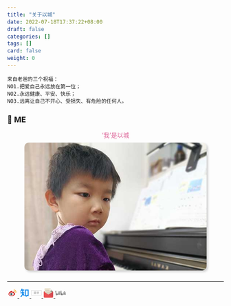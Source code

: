 ```yaml
---
title: "关于以城"
date: 2022-07-18T17:37:22+08:00
draft: false
categories: []
tags: []
card: false
weight: 0
---
```


```
来自老爸的三个祝福：
NO1.把爱自己永远放在第一位；
NO2.永远健康、平安、快乐；
NO3.远离让自己不开心、受损失、有危险的任何人。
```

## 🧪 ME

<figure style="text-align: center;">
	<figcaption style="color: #d69; font-size: 14px;">‘我’是以城</figcaption>
	<img style="border-radius: 10px; box-shadow: 3px 3px 5px #ccc; margin: 8px auto;" alt="picture 2" src="imgs/abme3.jpg" width="500" />  
</figure>

---

<div class="media">
	<a href="https://weibo.com/u/1670641292">
		<svg t="1679479181791" class="icon" viewBox="0 0 1024 1024" version="1.1" xmlns="http://www.w3.org/2000/svg" p-id="38348" width="128" height="128"><path d="M686.933333 599.466667c-10.666667-101.333333-132.266667-170.666667-279.466666-155.733334-85.333333 8.533333-164.266667 45.866667-208 98.133334-27.733333 33.066667-40.533333 71.466667-36.266667 109.866666 8.533333 92.8 112 156.8 241.066667 156.8 11.733333 0 24.533333 0 38.4-2.133333 85.333333-8.533333 164.266667-45.866667 208-98.133333 26.666667-32 39.466667-70.4 36.266666-108.8z" fill="#FFFFFF" p-id="38349"></path><path d="M438.4 772.266667c-123.733333 12.8-232.533333-43.733333-241.066667-123.733334-8.533333-80 87.466667-156.8 211.2-169.6 125.866667-12.8 232.533333 43.733333 241.066667 123.733334 8.533333 82.133333-85.333333 156.8-211.2 169.6m260.266667-262.4c-10.666667-3.2-17.066667-5.333333-11.733334-19.2 11.733333-29.866667 13.866667-55.466667 0-74.666667-24.533333-35.2-92.8-33.066667-169.6-2.133333 0 0-24.533333 10.666667-17.066666-8.533334 11.733333-38.4 10.666667-69.333333-8.533334-87.466666-41.6-41.6-153.6 2.133333-249.6 96C169.6 485.333333 128 561.066667 128 625.066667c0 125.866667 161.066667 200.533333 318.933333 200.533333 205.866667 0 343.466667-118.4 343.466667-213.333333 1.066667-56.533333-48-88.533333-91.733333-102.4" fill="#D32F2F" p-id="38350"></path><path d="M457.6 624c-5.333333 8.533333-16 13.866667-24.533333 10.666667-8.533333-3.2-10.666667-13.866667-7.466667-22.4 5.333333-8.533333 16-13.866667 22.4-8.533334 11.733333 1.066667 13.866667 9.6 9.6 20.266667m-57.6 41.6c-12.8 17.066667-40.533333 26.666667-60.8 17.066667-21.333333-8.533333-26.666667-29.866667-13.866667-45.866667 11.733333-17.066667 38.4-24.533333 59.733334-17.066667 22.4 7.466667 28.8 28.8 14.933333 45.866667M451.2 533.333333c-60.8-16-129.066667 13.866667-155.733333 66.133334-26.666667 54.4-2.133333 113.066667 60.8 132.266666 62.933333 21.333333 137.6-10.666667 164.266666-68.266666 26.666667-55.466667-6.4-115.2-69.333333-130.133334" fill="#263238" p-id="38351"></path><path d="M885.333333 468.266667c0 14.933333-11.733333 26.666667-26.666666 26.666666S832 483.2 832 468.266667s11.733333-26.666667 26.666667-26.666667c14.933333 1.066667 26.666667 12.8 26.666666 26.666667z" fill="#F9A825" p-id="38352"></path><path d="M884.266667 476.8c-3.2 10.666667-13.866667 17.066667-24.533334 17.066667-13.866667 0-26.666667-11.733333-26.666666-26.666667 0-3.2 0-7.466667 2.133333-10.666667 5.333333-16 8.533333-33.066667 8.533333-50.133333 0-87.466667-69.333333-156.8-156.8-156.8-7.466667 0-16 0-22.4 2.133333h-4.266666c-13.866667 0-26.666667-12.8-26.666667-26.666666s11.733333-26.666667 26.666667-26.666667c8.533333-2.133333 17.066667-2.133333 26.666666-2.133333C802.133333 196.266667 896 290.133333 896 405.333333c0 26.666667-3.2 49.066667-11.733333 71.466667z m-92.8-69.333333c0-57.6-46.933333-104.533333-104.533334-104.533334h-11.733333-2.133333c-11.733333 2.133333-22.4 11.733333-22.4 26.666667s12.8 26.666667 26.666666 26.666667H686.933333c29.866667 0 52.266667 22.4 52.266667 52.266666 0 5.333333-2.133333 11.733333-3.2 17.066667-2.133333 3.2-2.133333 5.333333-2.133333 8.533333 0 13.866667 11.733333 26.666667 26.666666 26.666667 10.666667 0 19.2-7.466667 24.533334-16v-2.133333c0-2.133333 0-2.133333 2.133333-3.2 2.133333-11.733333 4.266667-21.333333 4.266667-32z" fill="#F9A825" p-id="38353"></path></svg>
	</a>
	<a href="https://www.zhihu.com/people/did7">
		<svg t="1679478351555" class="icon" viewBox="0 0 1024 1024" version="1.1" xmlns="http://www.w3.org/2000/svg" p-id="6977" width="128" height="128"><path d="M539.101 769.844l-76.117 48.43-96.094-151.063c-19.842 63.221-52.85 120.174-96.455 172.482-18.128 21.78-36.977 41.396-58.667 62.004-6.99 6.629-34.947 32.332-39.592 36.976l-63.762-63.762c6.268-6.268 35.489-33.143 41.26-38.6 19.391-18.398 35.85-35.623 51.497-54.382 57.089-68.452 91.54-144.75 96.365-235.884H117.749V455.86h180.373V275.485h-39.14c-31.07 57.089-70.256 100.198-118.055 128.832l-46.356-77.29c62.905-37.788 109.351-117.423 136.993-241.7l88.023 19.57c-6.313 28.544-13.664 55.33-22.051 80.402h203.506v90.186H388.31V455.86h112.733v90.186h-104.39l142.45 223.799z m173.068-3.157l50.325-40.268h76.749V275.485H658.869V726.42h33.189l20.111 40.268zM568.682 185.3H929.43v631.307H794.15l-112.733 90.186-45.094-90.186h-67.64V185.299z" fill="#0E87EA" p-id="6978"></path></svg>
	</a>
	<a href="https://www.jianshu.com/u/did7">
		<svg t="1679478418857" class="icon" viewBox="0 0 2048 1024" version="1.1" xmlns="http://www.w3.org/2000/svg" p-id="8695" width="128" height="128"><path d="M1945.6 25.6c43.52 0 76.8 33.28 76.8 76.8v819.2c0 43.52-33.28 76.8-76.8 76.8H102.4c-43.52 0-76.8-33.28-76.8-76.8V102.4c0-43.52 33.28-76.8 76.8-76.8h1843.2m0-25.6H102.4C46.08 0 0 46.08 0 102.4v819.2c0 56.32 46.08 102.4 102.4 102.4h1843.2c56.32 0 102.4-46.08 102.4-102.4V102.4c0-56.32-46.08-102.4-102.4-102.4z" fill="#999999" p-id="8696"></path><path d="M801.28 245.76h46.08c5.12 0 12.8 5.12 12.8 10.24-2.56 7.68-7.68 15.36-10.24 23.04h145.92c0 10.24-2.56 17.92-2.56 28.16 0 7.68-7.68 12.8-12.8 12.8h-66.56c5.12 12.8 12.8 25.6 15.36 38.4 2.56 7.68-5.12 15.36-12.8 15.36h-40.96c-2.56-17.92-7.68-35.84-15.36-53.76h-38.4c-25.6 30.72-58.88 56.32-97.28 66.56v-40.96c20.48-12.8 38.4-25.6 51.2-46.08 15.36-15.36 20.48-35.84 25.6-53.76z m427.52 0h58.88v79.36H1459.2v158.72h66.56v161.28c0 30.72-28.16 56.32-58.88 58.88h-61.44c-7.68 0-15.36-5.12-15.36-10.24-2.56-10.24-2.56-20.48-2.56-30.72h56.32c12.8 0 23.04-10.24 23.04-23.04v-112.64h-181.76v207.36c0 10.24-7.68 17.92-15.36 17.92-12.8 2.56-28.16 2.56-40.96 5.12v-230.4h-174.08c-7.68 0-12.8-7.68-12.8-12.8 0-10.24-2.56-20.48-2.56-28.16h192v-115.2h-140.8c-7.68 0-12.8-5.12-12.8-10.24-2.56-10.24-2.56-20.48-2.56-30.72h158.72c-5.12-33.28-5.12-58.88-5.12-84.48m58.88 120.32v115.2h112.64v-115.2h-112.64zM565.76 245.76h46.08c5.12 0 12.8 5.12 12.8 10.24-2.56 7.68-7.68 15.36-10.24 23.04h138.24c0 7.68-2.56 17.92-2.56 25.6 0 7.68-7.68 12.8-15.36 12.8h-64l15.36 38.4c2.56 7.68-2.56 15.36-10.24 15.36h-40.96c-2.56-17.92-7.68-35.84-12.8-53.76h-30.72c-25.6 33.28-64 58.88-104.96 69.12v-40.96c40.96-15.36 69.12-56.32 79.36-99.84z m867.84 15.36h53.76c25.6 30.72 46.08 69.12 58.88 107.52 2.56 7.68-2.56 15.36-10.24 15.36h-46.08c-10.24-43.52-30.72-84.48-56.32-122.88z" fill="#999999" p-id="8697"></path><path d="M537.6 366.08h53.76c17.92 20.48 30.72 43.52 38.4 69.12 2.56 7.68-2.56 17.92-10.24 17.92h-43.52c-7.68-30.72-20.48-58.88-38.4-87.04z m99.84 25.6h330.24V691.2c0 28.16-20.48 56.32-48.64 61.44-20.48 5.12-38.4 2.56-58.88 2.56-7.68 0-15.36-2.56-17.92-10.24-2.56-10.24-2.56-20.48-5.12-30.72h53.76c12.8 0 20.48-12.8 20.48-23.04V435.2h-256c-7.68 0-12.8-5.12-12.8-10.24-5.12-10.24-5.12-23.04-5.12-33.28z m-120.32 61.44h56.32v279.04c0 10.24-7.68 17.92-15.36 20.48-12.8 2.56-25.6 2.56-40.96 5.12V453.12z" fill="#999999" p-id="8698"></path><path d="M632.32 471.04h220.16v153.6c0 12.8-2.56 25.6-7.68 35.84-10.24 20.48-35.84 33.28-58.88 33.28h-153.6v-222.72m53.76 38.4v48.64h112.64v-48.64h-112.64m0 89.6v53.76h89.6c10.24 0 20.48-5.12 23.04-15.36 2.56-12.8 0-25.6 0-38.4h-112.64z" fill="#999999" p-id="8699"></path></svg>
	</a>
	<a href="mailto:flyman666@gmail.com">
		<svg t="1679478523850" class="icon" viewBox="0 0 1024 1024" version="1.1" xmlns="http://www.w3.org/2000/svg" p-id="13502" width="128" height="128"><path d="M848.76288 333.62432H164.99712C99.32288 333.62432 46.08 386.87232 46.08 452.54144v297.28768c0 65.67424 53.24288 118.92224 118.91712 118.92224h683.77088c65.66912 0 118.91712-53.24288 118.91712-118.92224V452.54144c-0.00512-65.66912-53.248-118.91712-118.92224-118.91712z" fill="#96383D" p-id="13503"></path><path d="M639.8208 51.2h-474.8288a44.58496 44.58496 0 0 0-44.59008 44.59008v609.44896a44.57984 44.57984 0 0 0 44.59008 44.59008h683.776a44.58496 44.58496 0 0 0 44.59008-44.59008V304.73728L639.8208 51.2z" fill="#EBE2CE" p-id="13504"></path><path d="M551.4752 229.57568H209.59232v44.59008h341.88288v-44.59008zM209.59232 794.42432h594.58048v-44.5952H209.59232v44.5952z m0-89.18528h594.58048v-44.5952H209.59232v44.5952z m0-178.37568h594.58048v-44.5952H209.59232v44.5952z m0 89.18528h594.58048v-44.59008H209.59232v44.59008z m0-222.96576v44.59008h594.58048v-44.59008H209.59232z" fill="#C9C1B1" p-id="13505"></path><path d="M941.83936 393.31328L75.60704 955.02848c12.89216 10.93632 29.29664 17.77152 47.44192 17.77152H893.5936c40.91904 0 74.09152-33.4592 74.09152-74.74688V449.60768c-0.00512-22.58432-10.14784-42.58816-25.84576-56.2944z" fill="#D54D54" p-id="13506"></path><path d="M71.99232 396.5696C56.25344 410.18368 46.08 430.08512 46.08 452.54144v445.93152C46.08 939.53024 79.34976 972.8 120.40192 972.8h772.95104c18.20672 0 34.65216-6.79424 47.56992-17.664L71.99232 396.5696z" fill="#EA5455" p-id="13507"></path><path d="M655.52384 66.90816v236.8l237.82912 74.89024V304.73728z" fill="" p-id="13508"></path><path d="M640.66048 52.0448v207.2576a44.58496 44.58496 0 0 0 44.5952 44.5952h207.2576l-251.8528-251.8528z" fill="#FFFBF2" p-id="13509"></path></svg>
	</a>
<!-- 	<a href="https://github.com/flyman666">
		<svg t="1679478592873" class="icon" viewBox="0 0 1206 1024" version="1.1" xmlns="http://www.w3.org/2000/svg" p-id="16499" width="128" height="128"><path d="M139.995429 262.546286s-122.294857 127.963429-101.046858 336.164571c21.248 208.237714 153.088 380.050286 592.749715 380.050286 439.625143 0 550.217143-229.485714 552.813714-418.230857 2.596571-188.672-82.395429-272.822857-122.294857-301.458286 0 0 0.256-135.460571-12.544-207.030857 0 0-67.657143-8.009143-213.76 75.702857 0 0-199.460571-19.492571-465.261714 2.377143 0 0-111.652571-74.605714-224.146286-94.134857 0 0-18.651429 117.467429-6.509714 226.56z" fill="#333333" p-id="16500"></path><path d="M336.859429 468.662857h545.499428s154.587429-17.371429 154.587429 235.52c1.243429 222.573714-407.369143 208.201143-407.369143 208.201143s-447.488 17.773714-447.744-229.266286c-0.585143-223.085714 155.026286-214.454857 155.026286-214.454857z" fill="#E2B89F" p-id="16501"></path><path d="M832.621714 570.185143c35.072 0 63.524571 45.714286 63.524572 101.924571 0 56.32-28.452571 101.961143-63.524572 101.961143-35.035429 0-63.488-45.641143-63.488-101.961143-0.036571-56.210286 28.452571-101.924571 63.488-101.924571z" fill="#9C584F" p-id="16502"></path><path d="M832.621714 792.356571c-45.860571 0-81.773714-52.809143-81.773714-120.246857 0-67.401143 35.913143-120.210286 81.773714-120.210285 45.897143 0 81.810286 52.809143 81.810286 120.210285 0 67.437714-35.949714 120.246857-81.810286 120.246857z m0-203.885714c-21.394286 0-45.202286 34.340571-45.202285 83.638857 0 49.334857 23.808 83.675429 45.202285 83.675429s45.238857-34.340571 45.238857-83.675429c0-49.298286-23.844571-83.638857-45.238857-83.638857z" fill="#FFFFFF" p-id="16503"></path><path d="M393.764571 570.185143c35.072 0 63.524571 45.714286 63.524572 101.924571 0 56.32-28.452571 101.961143-63.524572 101.961143-35.035429 0-63.488-45.641143-63.488-101.961143-0.036571-56.210286 28.452571-101.924571 63.488-101.924571z" fill="#9C584F" p-id="16504"></path><path d="M393.764571 792.356571c-45.860571 0-81.773714-52.809143-81.773714-120.246857 0-67.401143 35.913143-120.210286 81.773714-120.210285 45.860571 0 81.810286 52.809143 81.810286 120.210285 0 67.437714-35.949714 120.246857-81.810286 120.246857z m0-203.885714c-21.394286 0-45.202286 34.340571-45.202285 83.638857 0 49.334857 23.808 83.675429 45.202285 83.675429s45.238857-34.340571 45.238858-83.675429c0-49.298286-23.844571-83.638857-45.238858-83.638857z" fill="#FFFFFF" p-id="16505"></path><path d="M587.922286 793.782857s18.249143-51.858286 40.557714-3.254857c0 0-16.713143 10.861714-10.422857 36.425143l52.224 19.968h-118.125714l46.811428-21.028572s6.729143-38.619429-11.044571-32.109714z" fill="#9C584F" p-id="16506"></path></svg>
	</a> -->
	<a href="https://space.bilibili.com/406912365">
		<svg t="1679492211320" class="icon" viewBox="0 0 2299 1024" version="1.1" xmlns="http://www.w3.org/2000/svg" p-id="13606" width="128" height="128"><path d="M1775.840814 322.588002c6.0164 1.002733 53.144869-9.525967 55.150336-6.016401 3.0082 4.5123 24.065601 155.92504 18.550567 156.927774s-44.621635 10.027334-44.621635 10.027334c-3.0082-20.556034-28.577901-147.903173-29.079268-160.938707m75.205003-14.539634l20.556034 162.944174c10.5287-0.501367 53.144869-3.509567 57.155803-4.010934-6.0164-61.668103-16.545101-158.933241-16.545101-158.93324-20.054668-4.010934-41.112069-4.010934-61.166736 0m-40.610702 226.116376s92.752838-23.564234 126.344406-12.0328c17.046467 61.668103 48.131202 407.611118 51.139402 421.649386-21.057401 2.506833-90.246004 8.523234-95.761037 10.027333-4.5123-26.071068-81.72277-403.098818-81.722771-419.643919m343.436183-207.565809c5.515034 1.5041 54.648969-5.013667 55.150335-1.5041 1.002733 12.032801 6.0164 157.42914 0.501367 157.930507s-44.621635 4.010934-44.621635 4.010934c-1.002733-20.054668-12.032801-146.90044-11.030067-160.437341m75.70637-4.010933l4.010933 160.938707c10.5287 0 52.643502 2.506833 57.155803 2.005467-1.002733-61.668103 0-158.933241 0-158.933241-20.054668-3.509567-40.610702-5.013667-61.166736-4.010933m-64.676303 216.089043s94.758304-12.534167 126.845772 2.506833c7.019134 72.196803 6.0164 408.613852 7.019134 422.652119-21.558768 0-90.246004 1.002733-95.761038 2.005467-1.002733-26.071068-39.607968-410.619319-38.103868-427.164419m-220.099977-413.627519c54.648969 278.759879 96.262404 755.058234 97.766504 785.641602 0 0 43.117535 1.002733 91.750105 4.010934C2105.740095 614.383415 2070.644427 134.575493 2071.145794 119.033126c-12.032801-13.536901-126.344406 6.0164-126.344406 6.0164m-120.328005 659.297196c-10.5287-78.213204-290.291313-166.955108-447.720454-138.377206 0 0-19.553301-172.470141-27.073801-339.425248-6.517767-143.390873-1.002733-282.770813 0.501366-305.833681-10.5287-7.5205-123.837572 46.627102-185.004308 69.188603 0 0 73.199537 309.844614 126.344406 952.59671 0 0 84.730971 9.0246 230.12731-19.051934s317.365114-115.815705 302.825481-219.097244m-341.932083 140.88404l-24.566967-176.982441c6.0164-3.0082 156.927774 53.144869 172.971507 63.172203-2.506833 11.030067-148.40454 113.810238-148.40454 113.810238M610.664628 322.588002c6.0164 1.002733 53.144869-9.525967 55.150335-6.016401 3.0082 4.5123 24.065601 155.92504 18.550568 156.927774s-44.621635 10.027334-44.621635 10.027334c-3.0082-20.556034-28.577901-147.903173-29.079268-160.938707m75.205003-14.539634l20.556034 162.944174c10.5287-0.501367 53.144869-3.509567 57.155803-4.010934-6.517767-61.668103-16.545101-158.933241-16.545101-158.93324-20.054668-4.010934-41.112069-4.010934-61.166736 0m-40.610702 226.116376s92.752838-23.564234 126.344406-12.0328c17.046467 61.668103 48.131202 407.611118 51.139402 421.649386-21.057401 2.506833-90.246004 8.523234-95.761037 10.027333-4.5123-26.071068-81.72277-403.098818-81.722771-419.643919m343.436182-207.565809c5.515034 1.5041 54.648969-5.013667 55.150336-1.5041 1.002733 12.032801 6.0164 157.42914 0.501367 157.930507s-44.621635 4.010934-44.621635 4.010934c-1.002733-20.054668-11.531434-146.90044-11.030068-160.437341m75.706371-4.010933l4.010933 160.938707c10.5287 0 52.643502 2.506833 57.155803 2.005467-1.002733-61.668103 0-158.933241 0-158.933241-20.054668-3.509567-40.610702-4.5123-61.166736-4.010933m-64.676303 216.089043s94.758304-12.534167 126.845772 2.506833c7.019134 72.196803 6.0164 408.613852 7.019134 422.652119-21.558768 0-90.246004 1.002733-95.761038 2.005467-0.501367-26.071068-39.607968-410.619319-38.103868-427.164419m-220.099977-413.627519c54.648969 278.759879 96.262404 755.058234 97.766504 785.641602 0 0 43.117535 1.002733 91.750105 4.010934-28.577901-300.318647-63.67357-780.126569-63.172203-796.170303-12.032801-13.035534-126.344406 6.517767-126.344406 6.517767m-120.328005 659.297196c-10.5287-78.213204-290.291313-166.955108-447.720454-138.377206 0 0-19.553301-172.470141-27.073801-339.425248-6.517767-143.390873-1.002733-282.770813 0.501366-305.833681C174.475608-6.308547 61.166736 47.337689 0 69.89919c0 0 73.199537 309.844614 126.344406 952.59671 0 0 84.730971 9.0246 230.12731-19.051934s317.365114-115.815705 302.825481-219.097244m-341.932083 140.88404l-24.566967-176.982441c6.0164-3.0082 156.927774 53.144869 172.971507 63.172203-2.506833 11.030067-148.40454 113.810238-148.40454 113.810238" p-id="13607" fill="#696969"></path></svg>
	</a>
<!-- 	<a href="https://twitter.com/flyman666">
		<svg t="1679478816653" class="icon" viewBox="0 0 1170 1024" version="1.1" xmlns="http://www.w3.org/2000/svg" p-id="24242" width="128" height="128"><path d="M1050.112 291.108571c0-10.971429-0.219429-21.869714-0.731429-32.621714a492.982857 492.982857 0 0 0 119.808-128.731428 460.434286 460.434286 0 0 1-137.801142 37.741714A246.198857 246.198857 0 0 0 1136.859429 29.696a461.092571 461.092571 0 0 1-152.283429 58.733714A238.665143 238.665143 0 0 0 809.472 5.851429C677.083429 3.657143 569.636571 115.565714 569.636571 255.926857c0 19.894857 2.048 39.277714 6.217143 57.929143C376.393143 300.909714 199.68 197.12 81.408 40.521143A265.581714 265.581714 0 0 0 48.786286 168.96c0 88.795429 42.422857 167.789714 106.715428 214.308571a229.449143 229.449143 0 0 1-108.690285-33.206857v3.291429c0 124.123429 82.724571 228.205714 192.512 252.416a226.596571 226.596571 0 0 1-108.251429 3.657143c30.427429 101.741714 119.076571 176.128 224.036571 178.614857A463.067429 463.067429 0 0 1 0 892.781714a647.094857 647.094857 0 0 0 367.762286 115.273143c441.124571 0.073143 682.422857-383.853714 682.422857-717.019428z" fill="#41ABE1" p-id="24243"></path></svg>
	</a> -->
<!-- 	<a href="https://youtube.com/user/flyman666">
		<svg t="1679478951382" class="icon" viewBox="0 0 1024 1024" version="1.1" xmlns="http://www.w3.org/2000/svg" p-id="32203" width="128" height="128"><path d="M735.542303 518.019879l-355.731394 179.975757v-359.951515z" fill="#FFFFFF" p-id="32204"></path><path d="M929.729939 336.678788c-18.307879-57.561212-32.674909-89.460364-93.24606-96.411152 0 0-162.288485-7.819636-323.646061-7.819636-159.495758 0-318.122667 7.819636-318.122666 7.819636-64.232727 6.950788-79.530667 40.587636-95.976728 96.411152 0 0-16.446061 88.932848-16.44606 178.951757 0 92.346182 16.446061 185.871515 16.44606 185.871516 12.815515 54.116848 39.067152 89.491394 95.976728 96.442181 0 0 176.065939 10.426182 343.753696 10.426182 152.451879 0 298.01503-10.426182 298.015031-10.426182 56.909576-10.426182 76.76897-38.849939 93.24606-96.411151 0 0 16.446061-85.519515 16.446061-173.769697 0-93.990788-16.446061-191.084606-16.446061-191.084606zM427.845818 672.861091v-307.510303l249.545697 153.755151-249.545697 153.755152z" fill="#DD1829" p-id="32205"></path></svg>
	</a>
	<a href="https://facebook.com/flyman666">
		<svg t="1679478884675" class="icon" viewBox="0 0 1024 1024" version="1.1" xmlns="http://www.w3.org/2000/svg" p-id="30203" width="128" height="128"><path d="M933.8 195.213c0-58.296-47.259-105.554-105.554-105.554h-633.12c-58.296 0-105.554 47.258-105.554 105.554v633.12c0 58.295 47.258 105.554 105.554 105.554h633.12c58.295 0 105.554-47.259 105.554-105.554v-633.12zM776.21 300.46H669.787v105.4H776.21v105.401H669.787v317.225h-105.4V511.261H458.985v-105.4h105.4V267.9c0-35.433 39.029-72.84 78.785-72.84H776.21v105.4z" fill="#425F9B" p-id="30204"></path></svg>
	</a> -->
	<!-- <a href="https://www.instagram.com/flyman666/">
		<svg t="1679479993413" class="icon" viewBox="0 0 3610 1024" version="1.1" xmlns="http://www.w3.org/2000/svg" p-id="49662" width="128" height="128"><path d="M185.212045 3.629778C111.40655 34.482895 30.341499 121.597578 4.93305 230.49093-27.129993 369.027474 107.171809 427.103929 118.666107 408.350074c12.704225-22.383634-24.198523-30.248154-31.45808-102.238759-9.679409-92.55935 33.272969-196.612998 87.719646-241.985229 10.284372-8.469483 9.679409 3.024815 9.679409 24.803486 0 38.717637-2.419852 387.781329-2.419852 460.981861 0 98.608981-4.234742 129.462097-11.494299 160.315214-7.259557 31.45808-19.358818 52.026824-10.284372 60.496307 10.284372 9.074446 53.23675-12.704225 78.040236-47.18712 29.643191-41.742452 40.532526-91.954387 42.347416-146.401063 2.419852-65.336012 2.419852-169.38966 2.419852-229.281005 0-54.446676 1.209926-214.156928-1.209926-309.741092-1.209926-22.988597-65.940975-47.18712-96.794092-34.482896zM3577.844954 521.478168c-10.889335 0-15.72904 10.889335-19.358819 29.643191-13.914151 64.126086-28.433264 78.645199-47.792082 78.645199-21.173708 0-39.927563-32.063043-44.767268-95.584165-3.629778-50.211935-3.024815-142.771285 1.81489-234.725672 1.209926-18.753855-4.234742-37.50771-55.05164-55.656603-21.778671-7.86452-53.23675-19.358818-68.96579 18.753855-44.767267 107.683427-61.706233 192.98322-65.940975 227.466115 0 1.814889-2.419852 2.419852-3.024815-1.814889-2.419852-27.828301-8.469483-78.040236-9.074447-184.513737 0-20.568744-4.234742-38.112674-27.223338-52.631787-15.124077-9.074446-59.891344-26.013412-76.225347-6.049631-13.914151 16.334003-30.248154 59.286381-47.187119 110.708242-13.914151 41.742452-23.59356 70.175716-23.59356 70.175717s0-112.523131 0.604963-155.47551c0-16.334003-10.889335-21.778671-14.519114-22.383633-15.124077-4.234742-44.767267-11.494298-56.866529-11.494299-15.72904 0-19.358818 8.469483-19.358818 21.173708 0 1.814889-2.419852 148.215953-2.419852 251.059675v14.519113c-8.469483 47.18712-36.297784 111.313205-66.545938 111.313206s-44.767267-26.618375-44.767268-148.820916c0-71.385643 2.419852-102.238759 3.024816-153.66062 0.604963-29.643191 1.814889-52.631787 1.814889-57.471492 0-15.72904-27.828301-23.59356-40.532526-26.618375-12.704225-3.024815-24.198523-4.234742-32.668006-3.629779-12.099261 0.604963-21.173708 9.074446-21.173707 19.963782v17.543929c-15.72904-24.803486-41.137489-42.347415-58.681418-47.18712-45.977193-13.309188-93.769276-1.814889-129.462098 49.002009-28.433264 39.927563-45.977193 85.299793-52.631787 150.635805-4.839705 47.792083-3.629778 96.189128 5.444668 136.721654-10.889335 45.977193-30.248154 64.731049-52.026825 64.731049-31.45808 0-54.446676-51.421861-51.421861-140.351433 1.814889-58.681418 13.309188-99.213944 26.013412-158.500325 5.444668-25.408449 1.209926-38.717637-10.284372-51.421861-10.284372-11.494298-32.063043-17.543929-62.916159-10.284372-22.383634 5.444668-53.841713 10.889335-82.879941 15.124077 0 0 1.814889-7.259557 3.024815-19.358819 7.259557-64.731049-62.91616-59.286381-85.299793-38.717636-13.309188 12.099261-22.383634 26.618375-26.013412 53.23675-5.444668 41.742452 28.433264 61.10127 28.433264 61.10127-10.889335 50.816898-38.112674 117.362836-66.545938 165.154919-15.124077 26.013412-26.618375 44.767267-41.742452 65.336012v-22.383634c-0.604963-107.078464 1.209926-191.168331 1.81489-221.416484 0.604963-29.643191 1.814889-52.026824 1.814889-56.866529 0-11.494298-6.654594-15.72904-21.173708-21.778671-12.704225-4.839705-27.223338-8.469483-42.347415-9.679409-19.358818-1.209926-30.853117 8.469483-30.853116 20.568745v16.334003c-15.72904-24.803486-41.137489-42.347415-58.681418-47.18712-45.977193-13.309188-93.769276-1.814889-129.462098 49.002009-28.433264 39.927563-47.18712 96.189128-52.631787 150.030842-4.839705 50.211935-4.234742 92.55935 2.419852 128.857134-7.259557 35.692821-28.433264 73.805495-52.026824 73.805495-30.248154 0-47.18712-26.618375-47.18712-148.820916 0-71.385643 2.419852-102.238759 3.024816-153.66062 0.604963-29.643191 1.814889-52.631787 1.814889-57.471492 0-15.72904-27.828301-23.59356-40.532526-26.618375-13.309188-3.024815-24.803486-4.234742-33.877932-3.629779-11.494298 0.604963-19.963781 11.494298-19.963781 19.358819v18.148892c-15.72904-24.803486-41.137489-42.347415-58.681418-47.18712-45.977193-13.309188-93.164313-1.209926-129.462098 49.002009-23.59356 32.668006-42.952378 68.96579-52.631787 149.425879-3.024815 22.988597-4.234742 44.767267-4.234742 65.336012-9.679409 57.471492-50.816898 124.01743-85.299793 124.017429-19.963781 0-38.717637-38.717637-38.717636-120.992614 0-110.103279 6.654594-266.183752 7.86452-281.307829 0 0 42.952378-0.604963 51.421861-0.604963 21.778671 0 41.137489 0 69.570753-1.209926 14.519114-0.604963 28.433264-52.026824 13.309188-58.681418-6.654594-3.024815-54.446676-5.444668-73.200532-6.04963-15.72904-0.604963-59.891344-3.629778-59.891344-3.629779s4.234742-104.053648 4.839704-114.942984c0.604963-9.074446-10.889335-13.914151-17.543929-16.938966-16.334003-7.259557-31.45808-10.284372-49.002009-13.91415-24.198523-4.839705-35.087858 0-37.50771 20.568744-3.024815 30.853117-4.839705 121.597578-4.839705 121.597578-17.543929 0-78.040236-3.629778-96.189128-3.629779-16.334003 0-34.482895 70.780679-11.494299 71.990606 26.013412 1.209926 71.990606 1.814889 102.23876 3.024815 0 0-1.209926 159.105288-1.209927 208.107297v15.124077C1135.609031 529.947651 1076.927613 576.529808 1076.927613 576.529808c12.704225-57.471492-13.309188-100.42387-59.286381-137.326618-16.938966-13.309188-50.816898-38.717637-88.324608-67.150901 0 0 21.778671-21.778671 41.137489-64.731048 13.914151-30.853117 14.519114-65.940975-19.358819-73.805495-55.656603-12.704225-101.633796 27.828301-115.547946 71.990605-10.889335 33.877932-4.839705 58.681418 15.72904 85.299794 1.814889 1.814889 3.024815 3.629778 4.839704 6.04963-12.704225 24.198523-29.643191 56.866529-44.767267 82.274978-40.532526 70.175716-71.385643 125.832319-94.374239 125.832319-18.753855 0-18.148892-56.261566-18.148893-109.498316 0-45.37223 3.629778-113.733058 6.049631-185.1187 0.604963-23.59356-10.889335-36.902747-30.248154-49.002009-12.099261-7.259557-37.50771-21.778671-52.026824-21.77867-22.383634 0-85.904756 3.024815-145.7961 177.25418-7.86452 21.778671-22.383634 61.706233-22.383634 61.706233l1.209926-209.317223c0-4.839705-2.419852-9.679409-8.469483-12.704224-10.284372-5.444668-37.50771-16.938966-61.10127-16.938966-11.494298 0-16.938966 5.444668-16.938966 15.729039l-1.814889 327.889986c0 24.803486 0.604963 53.841713 3.024815 66.545937 2.419852 12.704225 6.654594 22.988597 11.494299 29.038228 4.839705 6.049631 10.889335 10.889335 19.963781 12.704224 8.469483 1.814889 56.261566 7.86452 59.286381-10.284372 3.024815-21.778671 3.024815-45.37223 28.433264-133.696839 39.3226-137.326617 90.139498-204.477518 113.733058-228.071078 4.234742-4.234742 9.074446-4.234742 8.469483 2.419852-1.209926 30.248154-4.839705 105.263575-7.259557 169.389661-6.654594 171.204549 24.803486 202.662629 68.96579 202.662629 33.877932 0 82.274978-33.877932 133.696839-119.177725 32.063043-53.23675 62.91616-105.868538 85.299793-143.376249 15.72904 14.519114 33.272969 30.248154 50.816899 46.582157 40.532526 38.717637 53.841713 75.015421 45.37223 110.103279-6.654594 26.618375-32.063043 53.841713-77.435273 27.223338-13.309188-7.86452-18.753855-13.914151-32.063043-22.383633-7.259557-4.839705-18.148892-6.049631-24.803486-1.209926-16.938966 12.704225-26.618375 29.038227-32.063043 49.002008-5.444668 19.358818 14.519114 30.248154 34.482895 39.3226 17.543929 7.86452 55.05164 15.124077 79.250163 15.72904 93.769276 3.024815 168.784697-45.37223 220.811521-169.994623 9.074446 107.683427 49.002009 168.784697 118.572762 168.784697 45.977193 0 92.55935-59.891344 113.128095-118.572762 6.049631 24.198523 14.519114 44.767267 25.408449 62.311196 53.23675 84.69483 156.685436 66.545938 208.71226-5.444668 16.334003-22.383634 18.753855-30.248154 18.753855-30.248153 7.86452 67.755864 62.311196 91.349424 93.164313 91.349424 35.087858 0 70.780679-16.334003 96.189128-73.200532 3.024815 6.049631 6.049631 12.099261 9.67941 17.543929 53.23675 84.69483 156.685436 66.545938 208.712259-5.444668 2.419852-3.629778 4.839705-6.654594 6.654594-9.074446l1.814889 44.767268s-29.643191 27.223338-47.792082 43.557341c-79.855126 73.200532-140.956396 128.857134-145.796101 194.193146-5.444668 82.879941 61.10127 113.733058 111.918169 117.362836 53.841713 4.234742 99.818907-25.408449 128.252171-67.150901 24.803486-36.902747 41.137489-115.547947 39.927563-193.588183-0.604963-31.45808-1.209926-70.780679-1.814889-113.733058 28.433264-32.668006 59.891344-73.805495 88.929571-122.20254 32.063043-52.631787 65.940975-123.412467 83.484904-178.464106 0 0 29.643191 0 61.10127-1.81489 10.284372-0.604963 13.309188 1.209926 10.889336 9.074446-2.419852 9.074446-39.927563 154.265583-5.444668 251.059675 23.59356 66.545938 76.83031 87.719645 108.28839 87.719646 36.902747 0 71.990606-27.828301 90.744461-68.96579 2.419852 4.839705 4.839705 9.074446 7.259557 13.309187 53.23675 84.69483 156.080473 65.940975 208.712259-5.444667 12.099261-16.334003 18.753855-30.248154 18.753856-30.248154 11.494298 70.175716 65.940975 91.954387 96.794091 91.954387 32.668006 0 63.521123-13.309188 88.324609-72.595569 1.209926 26.013412 2.419852 47.18712 5.444667 53.841714 1.814889 4.234742 10.889335 9.074446 17.54393 11.494298 29.643191 10.889335 59.891344 6.049631 71.385642 3.629778 7.86452-1.814889 13.914151-7.86452 14.519114-24.198522 2.419852-42.347415 0.604963-113.128094 13.91415-166.364845 21.778671-88.324609 41.742452-122.807504 50.816899-139.74647 5.444668-9.679409 11.494298-10.889335 11.494298-1.209926 0.604963 20.568744 1.209926 80.460089 9.679409 160.920177 6.049631 59.286381 14.519114 94.374239 20.568744 105.263575 18.148892 31.45808 39.927563 33.272969 58.076455 33.272969 11.494298 0 35.692821-3.024815 33.272969-23.59356-1.209926-9.679409 0.604963-70.780679 21.778671-157.895362 13.914151-56.866529 36.902747-108.28839 45.37223-127.647208 3.024815-6.654594 4.234742-1.209926 4.234742-0.604963-1.814889 39.3226-5.444668 167.574771 10.284372 237.750487 21.778671 94.979202 84.69483 105.868538 106.473501 105.868538 46.582157 0 84.69483-35.692821 97.399054-128.857135 4.234742-26.013412-0.604963-42.952378-14.519113-42.952378z m-1954.635686-58.076455c-2.419852 49.606972-12.099261 90.744461-27.828302 120.992615-27.828301 54.446676-83.484904 71.385643-107.683427-6.654594-17.543929-56.866529-11.494298-133.696839-4.234741-175.439291 10.889335-61.706233 38.112674-105.868538 80.460089-101.633796 43.557341 4.234742 65.336012 59.891344 59.286381 162.735066z m426.498965 1.209926c-2.419852 46.582157-14.519114 93.769276-27.828301 119.782689-27.223338 54.446676-84.089867 71.990606-107.683427-6.654594-16.334003-53.841713-12.099261-123.412467-4.234741-167.574771 10.284372-56.866529 35.692821-109.498316 80.460088-109.498316 44.162304 0 65.940975 47.792083 59.286381 163.944992z m11.494299 318.210576c-0.604963 85.299793-13.914151 159.710251-42.952378 181.488922-40.532526 30.853117-95.584165 7.86452-84.089867-54.446676 10.284372-55.05164 57.471492-111.313205 127.042245-179.674033v52.631787z m736.240059-318.210576c-2.419852 51.421861-13.914151 91.349424-27.828302 119.782689-27.223338 54.446676-84.089867 71.385643-107.683427-6.654594-13.309188-42.952378-13.914151-114.338021-4.234741-174.229365 9.679409-61.10127 36.297784-107.078464 80.460089-102.843722 43.557341 3.629778 64.126086 59.891344 59.286381 163.944992z" fill="#414042" p-id="49663"></path></svg>
	</a> -->
	<style>
		.media a svg { width: 24px; height: 24px; }
		h2 { font-size: 18px; }
		h2::before { content: ''; }
		.toc { display: none; }
	</style>
</div>